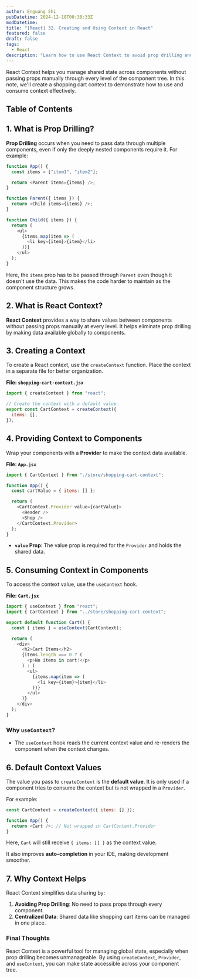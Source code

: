 ```yaml
---
author: Enguang Shi
pubDatetime: 2024-12-18T00:30:33Z
modDatetime:
title: "[React] 32. Creating and Using Context in React"
featured: false
draft: false
tags:
  - React
description: "Learn how to use React Context to avoid prop drilling and share state across components."
---
```


React Context helps you manage shared state across components without passing props manually through every level of the component tree. In this note, we'll create a shopping cart context to demonstrate how to use and consume context effectively.

## Table of Contents

## 1. What is Prop Drilling?

**Prop Drilling** occurs when you need to pass data through multiple components, even if only the deeply nested components require it. For example:

```js
function App() {
  const items = ["item1", "item2"];

  return <Parent items={items} />;
}

function Parent({ items }) {
  return <Child items={items} />;
}

function Child({ items }) {
  return (
    <ul>
      {items.map(item => (
        <li key={item}>{item}</li>
      ))}
    </ul>
  );
}
```

Here, the `items` prop has to be passed through `Parent` even though it doesn't use the data. This makes the code harder to maintain as the component structure grows.

## 2. What is React Context?

**React Context** provides a way to share values between components without passing props manually at every level. It helps eliminate prop drilling by making data available globally to components.

## 3. Creating a Context

To create a React context, use the `createContext` function. Place the context in a separate file for better organization.

**File: `shopping-cart-context.jsx`**

```js
import { createContext } from "react";

// Create the context with a default value
export const CartContext = createContext({
  items: [],
});
```

## 4. Providing Context to Components

Wrap your components with a **Provider** to make the context data available.

**File: `App.jsx`**

```js
import { CartContext } from "./store/shopping-cart-context";

function App() {
  const cartValue = { items: [] };

  return (
    <CartContext.Provider value={cartValue}>
      <Header />
      <Shop />
    </CartContext.Provider>
  );
}
```

- **`value` Prop**: The value prop is required for the `Provider` and holds the shared data.

## 5. Consuming Context in Components

To access the context value, use the `useContext` hook.

**File: `Cart.jsx`**

```js
import { useContext } from "react";
import { CartContext } from "../store/shopping-cart-context";

export default function Cart() {
  const { items } = useContext(CartContext);

  return (
    <div>
      <h2>Cart Items</h2>
      {items.length === 0 ? (
        <p>No items in cart!</p>
      ) : (
        <ul>
          {items.map(item => (
            <li key={item}>{item}</li>
          ))}
        </ul>
      )}
    </div>
  );
}
```

### Why `useContext`?

- The `useContext` hook reads the current context value and re-renders the component when the context changes.

## 6. Default Context Values

The value you pass to `createContext` is the **default value**. It is only used if a component tries to consume the context but is not wrapped in a `Provider`.

For example:

```js
const CartContext = createContext({ items: [] });

function App() {
  return <Cart />; // Not wrapped in CartContext.Provider
}
```

Here, `Cart` will still receive `{ items: [] }` as the context value.

It also improves **auto-completion** in your IDE, making development smoother.

## 7. Why Context Helps

React Context simplifies data sharing by:

1. **Avoiding Prop Drilling**: No need to pass props through every component.
2. **Centralized Data**: Shared data like shopping cart items can be managed in one place.

### Final Thoughts

React Context is a powerful tool for managing global state, especially when prop drilling becomes unmanageable. By using `createContext`, `Provider`, and `useContext`, you can make state accessible across your component tree.
